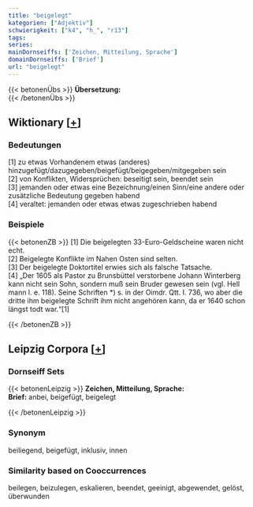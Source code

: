 ```yaml
---
title: "beigelegt"
kategorien: ["Adjektiv"]
schwierigkeit: ["k4", "h_", "r13"]
tags:
series:
mainDornseiffs: ['Zeichen, Mitteilung, Sprache']
domainDornseiffs: ['Brief']
url: "beigelegt"
---
```


{{< betonenÜbs >}}
**Übersetzung:**  
{{< /betonenÜbs >}}

## Wiktionary [[+](https://de.wiktionary.org/wiki/beigelegt)]

### Bedeutungen
[1] zu etwas Vorhandenem etwas (anderes) hinzugefügt/dazugegeben/beigefügt/beigegeben/mitgegeben sein  
[2] von Konflikten, Widersprüchen: beseitigt sein, beendet sein  
[3] jemanden oder etwas eine Bezeichnung/einen Sinn/eine andere oder zusätzliche Bedeutung gegeben habend  
[4] veraltet: jemanden oder etwas etwas zugeschrieben habend  

### Beispiele
{{< betonenZB >}}
[1] Die beigelegten 33-Euro-Geldscheine waren nicht echt.  
[2] Beigelegte Konflikte im Nahen Osten sind selten.  
[3] Der beigelegte Doktortitel erwies sich als falsche Tatsache.  
[4] „Der 1605 als Pastor zu Brunsbüttel verstorbene Johann Winterberg kann nicht sein Sohn, sondern muß sein Bruder gewesen sein (vgl. Hell mann l. e. 118). Seine Schriften *) s. in der Oimdr. Qtt. I. 736, wo aber die dritte ihm beigelegte Schrift ihm nicht angehören kann, da er 1640 schon längst todt war.“[1]  

{{< /betonenZB >}}

## Leipzig Corpora [[+](https://corpora.uni-leipzig.de/en/res?word=beigelegt&corpusId=deu_newscrawl-public_2018)]

### Dornseiff Sets
{{< betonenLeipzig >}}
**Zeichen, Mitteilung, Sprache:**  
**Brief:** anbei, beigefügt, beigelegt  

{{< /betonenLeipzig >}}

### Synonym
beiliegend, beigefügt, inklusiv, innen


### Similarity based on Cooccurrences
beilegen, beizulegen, eskalieren, beendet, geeinigt, abgewendet, gelöst, überwunden

